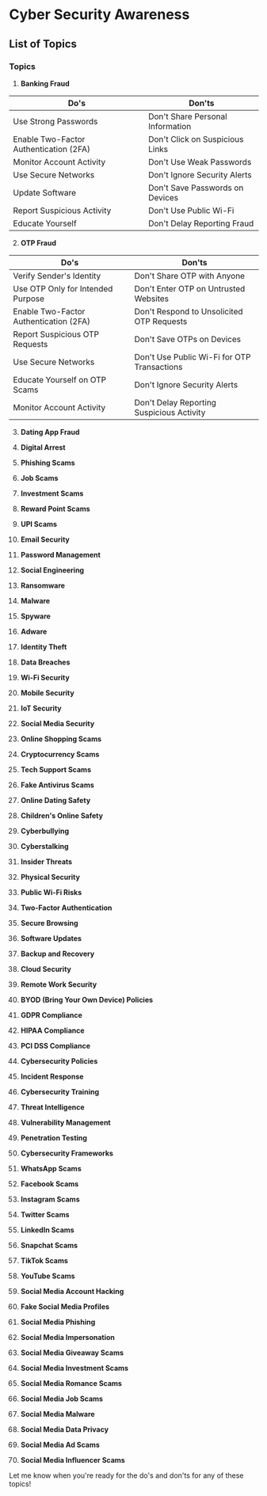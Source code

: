 # Cyber Security Awareness

## List of Topics

### Topics

1. **Banking Fraud**

| **Do's** | **Don'ts** |
|----------|------------|
| Use Strong Passwords | Don't Share Personal Information |
| Enable Two-Factor Authentication (2FA) | Don't Click on Suspicious Links |
| Monitor Account Activity | Don't Use Weak Passwords |
| Use Secure Networks | Don't Ignore Security Alerts |
| Update Software | Don't Save Passwords on Devices |
| Report Suspicious Activity | Don't Use Public Wi-Fi |
| Educate Yourself | Don't Delay Reporting Fraud |

2. **OTP Fraud**

| **Do's** | **Don'ts** |
|----------|------------|
| Verify Sender's Identity | Don't Share OTP with Anyone |
| Use OTP Only for Intended Purpose | Don't Enter OTP on Untrusted Websites |
| Enable Two-Factor Authentication (2FA) | Don't Respond to Unsolicited OTP Requests |
| Report Suspicious OTP Requests | Don't Save OTPs on Devices |
| Use Secure Networks | Don't Use Public Wi-Fi for OTP Transactions |
| Educate Yourself on OTP Scams | Don't Ignore Security Alerts |
| Monitor Account Activity | Don't Delay Reporting Suspicious Activity |

3. **Dating App Fraud**



4. **Digital Arrest**
6. **Phishing Scams**
7. **Job Scams**
8. **Investment Scams**
9. **Reward Point Scams**
10. **UPI Scams**
11. **Email Security**
12. **Password Management**
13. **Social Engineering**
14. **Ransomware**
15. **Malware**
16. **Spyware**
17. **Adware**
18. **Identity Theft**
19. **Data Breaches**
20. **Wi-Fi Security**
21. **Mobile Security**
22. **IoT Security**
23. **Social Media Security**
24. **Online Shopping Scams**
25. **Cryptocurrency Scams**
26. **Tech Support Scams**
27. **Fake Antivirus Scams**
28. **Online Dating Safety**
29. **Children's Online Safety**
30. **Cyberbullying**
31. **Cyberstalking**
32. **Insider Threats**
33. **Physical Security**
34. **Public Wi-Fi Risks**
35. **Two-Factor Authentication**
36. **Secure Browsing**
37. **Software Updates**
38. **Backup and Recovery**
39. **Cloud Security**
40. **Remote Work Security**
41. **BYOD (Bring Your Own Device) Policies**
42. **GDPR Compliance**
43. **HIPAA Compliance**
44. **PCI DSS Compliance**
45. **Cybersecurity Policies**
46. **Incident Response**
47. **Cybersecurity Training**
48. **Threat Intelligence**
49. **Vulnerability Management**
50. **Penetration Testing**
51. **Cybersecurity Frameworks**
52. **WhatsApp Scams**
53. **Facebook Scams**
54. **Instagram Scams**
55. **Twitter Scams**
56. **LinkedIn Scams**
57. **Snapchat Scams**
58. **TikTok Scams**
59. **YouTube Scams**
60. **Social Media Account Hacking**
61. **Fake Social Media Profiles**
62. **Social Media Phishing**
63. **Social Media Impersonation**
64. **Social Media Giveaway Scams**
65. **Social Media Investment Scams**
66. **Social Media Romance Scams**
67. **Social Media Job Scams**
68. **Social Media Malware**
69. **Social Media Data Privacy**
70. **Social Media Ad Scams**
71. **Social Media Influencer Scams**

Let me know when you're ready for the do's and don'ts for any of these topics!

